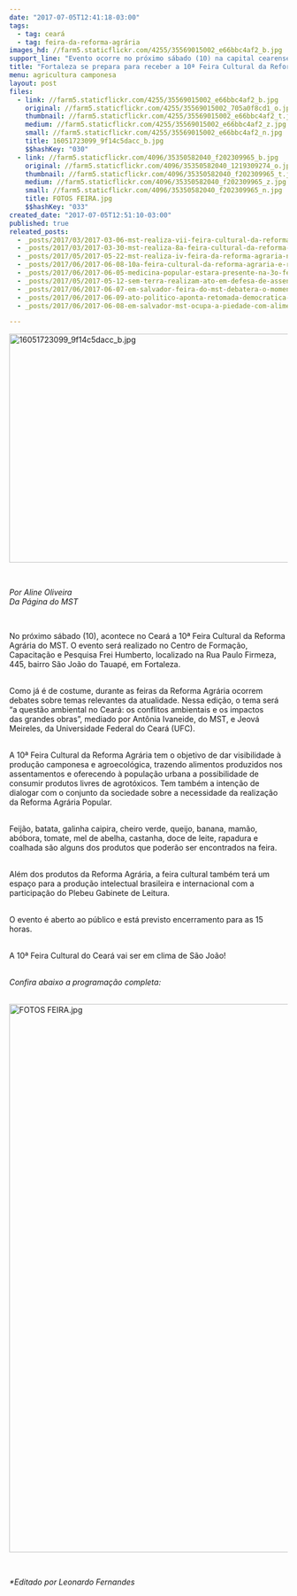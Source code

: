 ```yaml
---
date: "2017-07-05T12:41:18-03:00"
tags:
  - tag: ceará
  - tag: feira-da-reforma-agrária
images_hd: //farm5.staticflickr.com/4255/35569015002_e66bbc4af2_b.jpg
support_line: "Evento ocorre no próximo sábado (10) na capital cearense, com o tema \"A questão ambiental no Ceará: os conflitos ambientais e os impactos das grandes obras”."
title: "Fortaleza se prepara para receber a 10ª Feira Cultural da Reforma Agrária "
menu: agricultura camponesa
layout: post
files:
  - link: //farm5.staticflickr.com/4255/35569015002_e66bbc4af2_b.jpg
    original: //farm5.staticflickr.com/4255/35569015002_705a0f8cd1_o.jpg
    thumbnail: //farm5.staticflickr.com/4255/35569015002_e66bbc4af2_t.jpg
    medium: //farm5.staticflickr.com/4255/35569015002_e66bbc4af2_z.jpg
    small: //farm5.staticflickr.com/4255/35569015002_e66bbc4af2_n.jpg
    title: 16051723099_9f14c5dacc_b.jpg
    $$hashKey: "030"
  - link: //farm5.staticflickr.com/4096/35350582040_f202309965_b.jpg
    original: //farm5.staticflickr.com/4096/35350582040_1219309274_o.jpg
    thumbnail: //farm5.staticflickr.com/4096/35350582040_f202309965_t.jpg
    medium: //farm5.staticflickr.com/4096/35350582040_f202309965_z.jpg
    small: //farm5.staticflickr.com/4096/35350582040_f202309965_n.jpg
    title: FOTOS FEIRA.jpg
    $$hashKey: "033"
created_date: "2017-07-05T12:51:10-03:00"
published: true
releated_posts:
  - _posts/2017/03/2017-03-06-mst-realiza-vii-feira-cultural-da-reforma-agraria-no-ceara.md
  - _posts/2017/03/2017-03-30-mst-realiza-8a-feira-cultural-da-reforma-agraria-no-ceara.md
  - _posts/2017/05/2017-05-22-mst-realiza-iv-feira-da-reforma-agraria-no-sertao-central-do-ceara.md
  - _posts/2017/06/2017-06-08-10a-feira-cultural-da-reforma-agraria-e-realizada-no-ceara.md
  - _posts/2017/06/2017-06-05-medicina-popular-estara-presente-na-3o-feira-da-reforma-agraria-em-salvador.md
  - _posts/2017/05/2017-05-12-sem-terra-realizam-ato-em-defesa-de-assentamento-no-ceara.md
  - _posts/2017/06/2017-06-07-em-salvador-feira-do-mst-debatera-o-momento-politico-e-a-reforma-agraria-popular.md
  - _posts/2017/06/2017-06-09-ato-politico-aponta-retomada-democratica-como-ponto-central-das-lutas.md
  - _posts/2017/06/2017-06-08-em-salvador-mst-ocupa-a-piedade-com-alimentos-saudaveis-na-3o-feira-da-reforma-agraria.md

---
```

<p>
<style type="text/css">p.p1 {margin: 0.0px 0.0px 0.0px 0.0px; font: 12.0px Helvetica; color: #454545}
</style>
<img alt="16051723099_9f14c5dacc_b.jpg" height="413" src="//farm5.staticflickr.com/4255/35569015002_e66bbc4af2_b.jpg" width="700" /></p>

<p>&nbsp;</p>

<p><em>Por Aline Oliveira<br />
Da P&aacute;gina do MST</em></p>

<p>&nbsp;</p>

<p>No pr&oacute;ximo s&aacute;bado (10), acontece no Cear&aacute; a 10&ordf; Feira Cultural da Reforma Agr&aacute;ria do MST. O evento ser&aacute; realizado no Centro de Forma&ccedil;&atilde;o, Capacita&ccedil;&atilde;o e Pesquisa Frei Humberto, localizado na Rua Paulo Firmeza, 445, bairro S&atilde;o Jo&atilde;o do Tauap&eacute;, em Fortaleza.</p>

<p><br />
Como j&aacute; &eacute; de costume, durante as feiras da Reforma Agr&aacute;ria ocorrem debates sobre&nbsp;temas relevantes da atualidade. Nessa edi&ccedil;&atilde;o, o tema ser&aacute; &ldquo;a&nbsp;quest&atilde;o ambiental no Cear&aacute;: os conflitos ambientais e os impactos das&nbsp;grandes obras&rdquo;, mediado&nbsp;por Ant&ocirc;nia Ivaneide, do MST, e Jeov&aacute; Meireles, da Universidade Federal do Cear&aacute; (UFC).</p>

<p><br />
A 10&ordf; Feira Cultural da Reforma Agr&aacute;ria tem o objetivo de dar visibilidade &agrave; produ&ccedil;&atilde;o camponesa e agroecol&oacute;gica, trazendo alimentos produzidos nos assentamentos e oferecendo &agrave; popula&ccedil;&atilde;o urbana a possibilidade de consumir produtos livres de agrot&oacute;xicos. Tem tamb&eacute;m a inten&ccedil;&atilde;o de dialogar com o conjunto da sociedade sobre a necessidade da realiza&ccedil;&atilde;o da Reforma Agr&aacute;ria Popular.</p>

<p><br />
Feij&atilde;o, batata, galinha caipira, cheiro verde, queijo, banana, mam&atilde;o, ab&oacute;bora, tomate, mel de abelha, castanha, doce de leite, rapadura e coalhada s&atilde;o alguns dos produtos que poder&atilde;o ser encontrados na feira.</p>

<p><br />
Al&eacute;m dos produtos da Reforma Agr&aacute;ria, a feira cultural tamb&eacute;m ter&aacute; um espa&ccedil;o para a&nbsp;produ&ccedil;&atilde;o intelectual brasileira e internacional com a participa&ccedil;&atilde;o do Plebeu Gabinete de Leitura.</p>

<p><br />
O evento &eacute; aberto ao p&uacute;blico e est&aacute; previsto encerramento para as 15 horas.</p>

<p><br />
A 10&ordf; Feira Cultural do Cear&aacute; vai ser em clima de S&atilde;o Jo&atilde;o!</p>

<p><br />
<em>Confira abaixo a programa&ccedil;&atilde;o completa:</em></p>

<p><br />
<img alt="FOTOS FEIRA.jpg" height="990" src="//farm5.staticflickr.com/4096/35350582040_f202309965_b.jpg" width="700" /></p>

<p>&nbsp;</p>

<p><em>*Editado por Leonardo Fernandes</em></p>

<p class="p1">&nbsp;</p>
